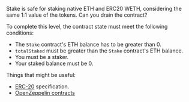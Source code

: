 Stake is safe for staking native ETH and ERC20 WETH, considering the same 1:1 value of the tokens. Can you drain the contract?

To complete this level, the contract state must meet the following conditions:

- The `Stake` contract's ETH balance has to be greater than 0.
- `totalStaked` must be greater than the `Stake` contract's ETH balance.
- You must be a staker.
- Your staked balance must be 0.

Things that might be useful:

- [ERC-20](https://github.com/ethereum/ercs/blob/master/ERCS/erc-20.md) specification.
- [OpenZeppelin contracts](https://github.com/OpenZeppelin/openzeppelin-contracts)
